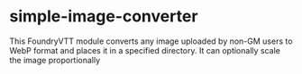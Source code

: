 # simple-image-converter
This FoundryVTT module converts any image uploaded by non-GM users to WebP format and places it in a specified directory. It can optionally scale the image proportionally
